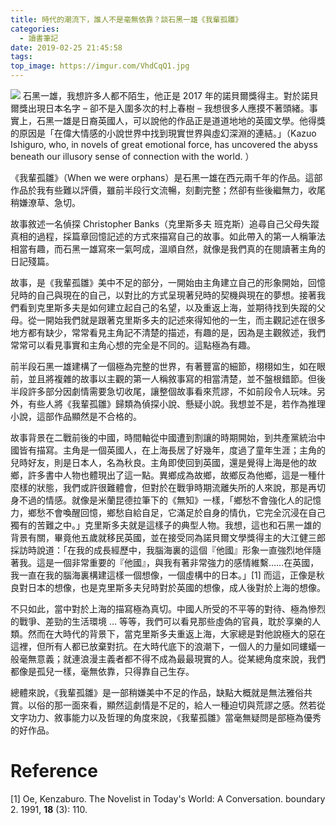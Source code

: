 ```yaml
---
title: 時代的潮流下，誰人不是毫無依靠？談石黑一雄《我輩孤雛》
categories:
  - 讀書筆記
date: 2019-02-25 21:45:58
tags:
top_image: https://imgur.com/VhdCqQ1.jpg
---
```


![](https://imgur.com/VhdCqQ1.jpg)
石黑一雄，我想許多人都不陌生，他正是 2017 年的諾貝爾獎得主。對於諾貝爾獎出現日本名字 – 卻不是入圍多次的村上春樹 – 我想很多人應摸不著頭緒。事實上，石黑一雄是日裔英國人，可以說他的作品正是道道地地的英國文學。他得獎的原因是「在偉大情感的小說世界中找到現實世界與虛幻深淵的連結。」（Kazuo Ishiguro, who, in novels of great emotional force, has uncovered the abyss beneath our illusory sense of connection with the world. ） 

《我輩孤雛》（When we were orphans）是石黑一雄在西元兩千年的作品。這部作品於我有些難以評價，雖前半段行文流暢，刻劃完整；然卻有些後繼無力，收尾稍嫌潦草、急切。

故事敘述一名偵探 Christopher Banks（克里斯多夫 班克斯）追尋自己父母失蹤真相的過程，採篇章回憶記述的方式來描寫自己的故事。如此帶入的第一人稱筆法相當有趣，而石黑一雄寫來一氣呵成，溫順自然，就像是我們真的在閱讀著主角的日記殘篇。

故事，是《我輩孤雛》美中不足的部分，一開始由主角建立自己的形象開始，回憶兒時的自己與現在的自己，以對比的方式呈現著兒時的契機與現在的夢想。接著我們看到克里斯多夫是如何建立起自己的名望，以及重返上海，並期待找到失蹤的父母。從一開始我們就是跟著克里斯多夫的記述來得知他的一生，而主觀記述在很多地方都有缺少，常常看見主角記不清楚的描述，有趣的是，因為是主觀敘述，我們常常可以看見事實和主角心想的完全是不同的。這點極為有趣。

前半段石黑一雄建構了一個極為完整的世界，有著豐富的細節，栩栩如生，如在眼前，並且將複雜的故事以主觀的第一人稱敘事寫的相當清楚，並不盤根錯節。但後半段許多部分因劇情需要急切收尾，讓整個故事看來荒謬，不如前段令人玩味。另外，有些人將《我輩孤雛》歸類為偵探小說、懸疑小說。我想並不是，若作為推理小說，這部作品顯然是不合格的。

故事背景在二戰前後的中國，時間軸從中國遭到割讓的時期開始，到共產黨統治中國皆有描寫。主角是一個英國人，在上海長居了好幾年，度過了童年生涯；主角的兒時好友，則是日本人，名為秋良。主角即使回到英國，還是覺得上海是他的故鄉，許多書中人物也體現出了這一點。異鄉成為故鄉，故鄉反為他鄉，這是一種什麼樣的狀態，我們或許很難體會，但對於在戰爭時期流離失所的人來說，那是再切身不過的情感。就像是米蘭昆德拉筆下的《無知》一樣，「鄉愁不會強化人的記憶力，鄉愁不會喚醒回憶，鄉愁自給自足，它滿足於自身的情仇，它完全沉浸在自己獨有的苦難之中。」克里斯多夫就是這樣子的典型人物。我想，這也和石黑一雄的背景有關，畢竟他五歲就移民英國，並在接受同為諾貝爾文學獎得主的大江健三郎採訪時說道：「在我的成長經歷中，我腦海裏的這個『他國』形象一直強烈地伴隨著我。這是一個非常重要的『他國』，與我有著非常強力的感情維繫……在英國，我一直在我的腦海裏構建這樣一個想像，一個虛構中的日本。」[1]
而這，正像是秋良對日本的想像，也是克里斯多夫兒時對於英國的想像，成人後對於上海的想像。

不只如此，當中對於上海的描寫極為真切。中國人所受的不平等的對待、極為慘烈的戰爭、差勁的生活環境 ... 等等，我們可以看見那些虛偽的官員，耽於享樂的人類。然而在大時代的背景下，當克里斯多夫重返上海，大家總是對他說極大的惡在這裡，但所有人都已放棄對抗。在大時代底下的浪潮下，一個人的力量如同螻蟻一般毫無意義；就連浪漫主義者都不得不成為最最現實的人。從某總角度來說，我們都像是孤兒一樣，毫無依靠，只得靠自己生存。

總體來說，《我輩孤雛》是一部稍嫌美中不足的作品，缺點大概就是無法雅俗共賞。以俗的那一面來看，顯然這劇情是不足的，給人一種迫切與荒謬之感。然若從文字功力、敘事能力以及哲理的角度來說，《我輩孤雛》當毫無疑問是部極為優秀的好作品。

# Reference 
[1] Oe, Kenzaburo. The Novelist in Today's World: A Conversation. boundary 2. 1991, **18** (3): 110.
